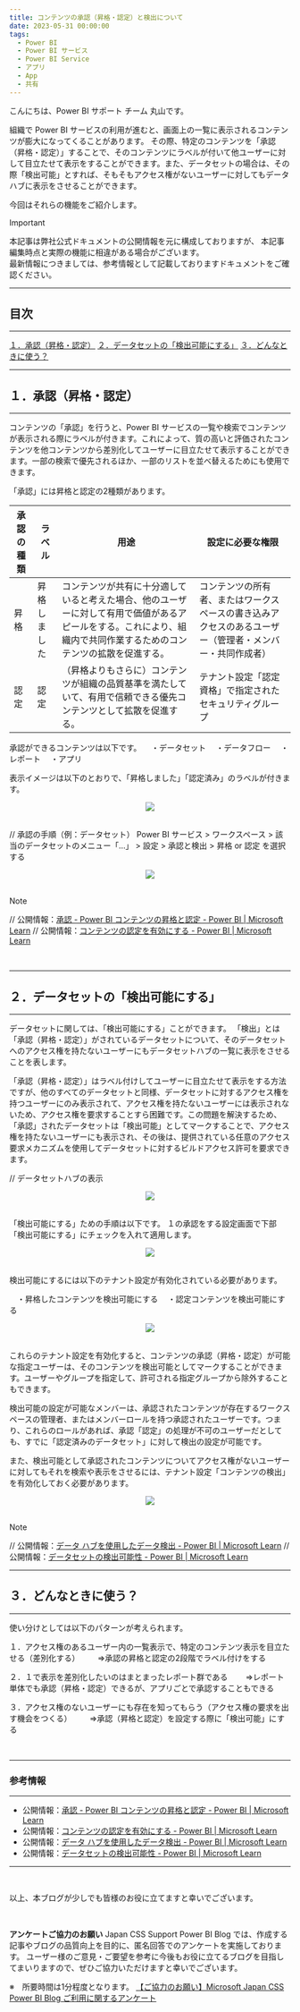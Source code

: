 ```yaml
---
title: コンテンツの承認（昇格・認定）と検出について
date: 2023-05-31 00:00:00 
tags:
  - Power BI
  - Power BI サービス
  - Power BI Service
  - アプリ
  - App
  - 共有
---
```



こんにちは、Power BI サポート チーム 丸山です。

組織で Power BI サービスの利用が進むと、画面上の一覧に表示されるコンテンツが膨大になってくることがあります。
その際、特定のコンテンツを「承認（昇格・認定）」することで、そのコンテンツにラベルが付いて他ユーザーに対して目立たせて表示をすることができます。また、データセットの場合は、その際「検出可能」とすれば、そもそもアクセス権がないユーザーに対してもデータハブに表示をさせることができます。

今回はそれらの機能をご紹介します。


<!-- more -->


> [!IMPORTANT]  
> 本記事は弊社公式ドキュメントの公開情報を元に構成しておりますが、
> 本記事編集時点と実際の機能に相違がある場合がございます。  
> 最新情報につきましては、参考情報として記載しておりますドキュメントをご確認ください。

---
## 目次
---
 [１．承認（昇格・認定）](#１．承認（昇格・認定）)
 [２．データセットの「検出可能にする」](#２．データセットの「検出可能にする」)
 [３．どんなときに使う？](#３．どんなときに使う？)

---
## １．承認（昇格・認定）
---
コンテンツの「承認」を行うと、Power BI サービスの一覧や検索でコンテンツが表示される際にラベルが付きます。これによって、質の高いと評価されたコンテンツを他コンテンツから差別化してユーザーに目立たせて表示することができます。一部の検索で優先されるほか、一部のリストを並べ替えるためにも使用できます。

「承認」には昇格と認定の2種類があります。

| 承認の種類   | ラベル                 | 用途                                                                                                                                                  | 設定に必要な権限
| ------------| -----------------------| ---------------------------------------------------------------------------------------------------------------------------------------------------- | ---------------------------| 
| 昇格        | 昇格しました            | コンテンツが共有に十分適していると考えた場合、他のユーザーに対して有用で価値があるアピールをする。これにより、組織内で共同作業するためのコンテンツの拡散を促進する。| コンテンツの所有者、またはワークスペースの書き込みアクセスのあるユーザー（管理者・メンバー・共同作成者）
| 認定        | 認定   | （昇格よりもさらに）コンテンツが組織の品質基準を満たしていて、有用で信頼できる優先コンテンツとして拡散を促進する。                                             | テナント設定「認定資格」で指定されたセキュリティグループ


承認ができるコンテンツは以下です。
　・データセット
　・データフロー
　・レポート
　・アプリ

表示イメージは以下のとおりで、「昇格しました」「認定済み」のラベルが付きます。

<div align="center">
<img src="1.png">
</div>

</br>

// 承認の手順（例：データセット）
Power BI サービス > ワークスペース > 該当のデータセットのメニュー「…」 > 設定 > 承認と検出 > 昇格 or 認定 を選択する

<div align="center">
<img src="2.png">
</div>
 
</br>

> [!NOTE]
> // 公開情報：[承認 - Power BI コンテンツの昇格と認定 - Power BI | Microsoft Learn](https://learn.microsoft.com/ja-jp/power-bi/collaborate-share/service-endorsement-overview)
> // 公開情報：[コンテンツの認定を有効にする - Power BI | Microsoft Learn](https://learn.microsoft.com/ja-jp/power-bi/admin/service-admin-setup-certification)

</br>

---
## ２．データセットの「検出可能にする」
---

データセットに関しては、「検出可能にする」ことができます。
「検出」とは「承認（昇格・認定）」がされているデータセットについて、そのデータセットへのアクセス権を持たないユーザーにもデータセットハブの一覧に表示をさせることを表します。

「承認（昇格・認定）」はラベル付けしてユーザーに目立たせて表示をする方法ですが、他のすべてのデータセットと同様、データセットに対するアクセス権を持つユーザーにのみ表示されて、アクセス権を持たないユーザーには表示されないため、アクセス権を要求することすら困難です。この問題を解決するため、「承認」されたデータセットは「検出可能」としてマークすることで、アクセス権を持たないユーザーにも表示され、その後は、提供されている任意のアクセス要求メカニズムを使用してデータセットに対するビルドアクセス許可を要求できます。

// データセットハブの表示

<div align="center">
<img src="3.png">
</div>

</br>

「検出可能にする」ための手順は以下です。
１の承認をする設定画面で下部「検出可能にする」にチェックを入れて適用します。

<div align="center">
<img src="4.png">
</div>

</br>

検出可能にするには以下のテナント設定が有効化されている必要があります。

　・昇格したコンテンツを検出可能にする
　・認定コンテンツを検出可能にする

<div align="center">
<img src="5.png">
</div>

</br>

これらのテナント設定を有効化すると、コンテンツの承認（昇格・認定）が可能な指定ユーザーは、そのコンテンツを検出可能としてマークすることができます。ユーザーやグループを指定して、許可される指定グループから除外することもできます。

検出可能の設定が可能なメンバーは、承認されたコンテンツが存在するワークスペースの管理者、またはメンバーロールを持つ承認されたユーザーです。つまり、これらのロールがあれば、承認「認定」の処理が不可のユーザーだとしても、すでに「認定済みのデータセット」に対して検出の設定が可能です。

また、検出可能として承認されたコンテンツについてアクセス権がないユーザーに対してもそれを検索や表示をさせるには、テナント設定「コンテンツの検出」を有効化しておく必要があります。

<div align="center">
<img src="6.png">
</div>

</br>

> [!NOTE]
> // 公開情報：[データ ハブを使用したデータ検出 - Power BI | Microsoft Learn](https://learn.microsoft.com/ja-JP/power-bi/connect-data/service-data-hub?tabs=datasets)
> // 公開情報：[データセットの検出可能性 - Power BI | Microsoft Learn](https://learn.microsoft.com/ja-JP/power-bi/collaborate-share/service-discovery)


---
## ３．どんなときに使う？
---

使い分けとしては以下のパターンが考えられます。

１．アクセス権のあるユーザー内の一覧表示で、特定のコンテンツ表示を目立たせる（差別化する）
　　⇒承認の昇格と認定の2段階でラベル付けをする

２．１で表示を差別化したいのはまとまったレポート群である
　　⇒レポート単体でも承認（昇格・認定）できるが、アプリごとで承認することもできる

３．アクセス権のないユーザーにも存在を知ってもらう（アクセス権の要求を出す機会をつくる）
　　⇒承認（昇格と認定）を設定する際に「検出可能」にする

</br>

---
### 参考情報
---
-  公開情報：[承認 - Power BI コンテンツの昇格と認定 - Power BI | Microsoft Learn](https://learn.microsoft.com/ja-jp/power-bi/collaborate-share/service-endorsement-overview)
-  公開情報：[コンテンツの認定を有効にする - Power BI | Microsoft Learn](https://learn.microsoft.com/ja-jp/power-bi/admin/service-admin-setup-certification)
-  公開情報：[データ ハブを使用したデータ検出 - Power BI | Microsoft Learn](https://learn.microsoft.com/ja-JP/power-bi/connect-data/service-data-hub?tabs=datasets)
-  公開情報：[データセットの検出可能性 - Power BI | Microsoft Learn](https://learn.microsoft.com/ja-JP/power-bi/collaborate-share/service-discovery)

---

</br>

以上、本ブログが少しでも皆様のお役に立てますと幸いでございます。

</br>


**アンケートご協力のお願い**
Japan CSS Support Power BI Blog では、作成する記事やブログの品質向上を目的に、匿名回答でのアンケートを実施しております。
ユーザー様のご意見・ご要望を参考に今後もお役に立てるブログを目指してまいりますので、ぜひご協力いただけますと幸いでございます。 

※　所要時間は1分程度となります。
[【ご協力のお願い】Microsoft Japan CSS Power BI Blog ご利用に関するアンケート](https://jpbap-sqlbi.github.io/blog/powerbi/pbi_blogsurvey2022/)